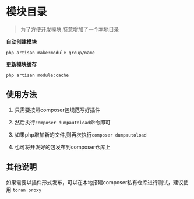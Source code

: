 # 模块目录

> 为了方便开发模块,特意增加了一个本地目录

**自动创建模块**

```
php artisan make:module group/name
```

**更新模块缓存**

```
php artisan module:cache
```

## 使用方法

1. 只需要按照composer包规范写好插件

2. 然后执行`composer dumpautoload`命令即可

3. 如果php增加新的文件,则再次执行`composer dumpautoload`

4. 也可将开发好的包发布到composer仓库上

## 其他说明

如果需要以插件形式发布，可以在本地搭建composer私有仓库进行测试，建议使用 `toran proxy`
